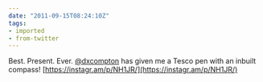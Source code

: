 ```yaml
---
date: "2011-09-15T08:24:10Z"
tags:
- imported
- from-twitter
---
```

Best. Present. Ever. [@dxcompton](https://twitter.com/dxcompton) has given me a Tesco pen with an inbuilt compass\! [https://instagr.am/p/NH1JR/](https://instagr.am/p/NH1JR/)
